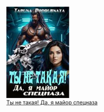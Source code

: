 ![](Ты%20не%20такая!%20Да,%20я%20майор%20спецназа.jpg)  
[Ты не такая! Да, я майор спецназа](Ты%20не%20такая!%20Да,%20я%20майор%20спецназа.md)
